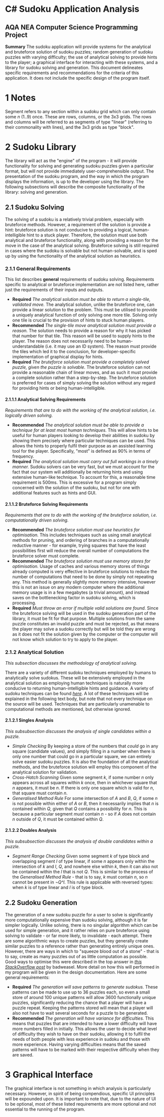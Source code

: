 # C# Sudoku Application Analysis
## AQA NEA Computer Science Programming Project

**Summary** The sudoku application will provide systems for the analytical and bruteforce solution of sudoku puzzles; random generation of sudoku puzzles with varying difficulty; the use of analytical solving to provide hints to the player; a graphical interface for interacting with these systems, and a library for sudoku solving and generation. This document delineates specific requirements and recommendations for the criteria of this application. It does not include the specific design of the program itself.

# 1 Notes

Segment refers to any section within a sudoku grid which can only contain some *n* (1..9) once. These are rows, columns, or the 3x3 grids. The rows and columns will be referred to as segments of type "linear" (referring to their commonality with lines), and the 3x3 grids as type "block".

# 2 Sudoku Library

The library will act as the "engine" of the program - it will provide functionality for solving and generating sudoku puzzles given a particular format, but will not provide immediately user-comprehensible output. The presentation of the sudoku program, and the way in which the program displays the information, is up to the developer using the library. The following subsections will describe the composite functionality of the library: solving and generation. 

## 2.1 Sudoku Solving

The solving of a sudoku is a relatively trivial problem, especially with bruteforce methods. However, a requirement of the solution is provide a hint: bruteforce solution is not conducive to providing a logical, human-intelligible hint to a stuck player. Therefore, the solution must use both analytical and bruteforce functionality, along with providing a reason for the move in the case of the analytical solving. Bruteforce solving is still required in cases where the sudoku is solvable but not human-solvable, and is sped up by using the functionality of the analytical solution as heuristics.

### 2.1.1 General Requirements

This list describes **general** requirements of sudoku solving. Requirements specific to analytical or bruteforce implementation are not listed here, rather just the requirements of their inputs and outputs.

- **Required** *The analytical solution must be able to return a single-tile, validated move.* The analytical solution, unlike the bruteforce one, can provide a linear solution to the problem. This must be utilised to provide a uniquely analytical function of only solving one more tile. Solving only one tile is crucial to the provision of hints to stuck human players.
- **Recommended** *The single-tile move analytical solution must provide a reason.* The solution needs to provide a reason for why it has picked that number for that tile. This reason will be used to supply hints to the player. The reason does not necessarily need to be human-understandable (i.e. it may use an ID system). The reason must provide the tiles which led it to the conclusion, for developer-specific implementation of graphical display for hints.
- **Required** *The bruteforce solution must provide a completely solved puzzle, given the puzzle is solvable.* The bruteforce solution can not provide a reasonable chain of linear moves, and as such it must provide a complete solution rather than a step-by-step. The bruteforce solution is preferred for cases of simply solving the solution without any regard for providing hints or being human-intelligible.

#### 2.1.1.1 Analytical Solving Requirements

*Requirements that are to do with the working of the analytical solution, i.e. logically driven solving.*

- **Recommended** *The analytical solution must be able to provide a technique for at least most human techniques.* This will allow hints to be useful for human players looking to develop their abilities in sudoku by showing them precisely where particular techniques can be used. This allows the hints to properly fulfil their purpose as an assisted learning tool for the player. Specifically, "most" is defined as 90% in terms of frequency.
- **Required** *The analytical solution must carry out full workings in a timely manner.* Sudoku solvers can be very fast, but we must account for the fact that our system will additionally be returning hints and using extensive human-like technique. To account for this, a reasonable time requirement is 500ms. This is excessive for a program simply concerned with the solution of the sudoku, but not for one with additional features such as hints and GUI.

#### 2.1.1.2 Bruteforce Solving Requirements
*Requirements that are to do with the working of the bruteforce solution, i.e. computationally driven solving.*

- **Recommended** *The bruteforce solution must use heuristics for optimisation.* This includes techniques such as using small analytical methods for pruning, and ordering of branches in a computationally reductive manner - for example, trying squares that have the least possibilities first will reduce the overall number of computations the bruteforce solver must complete. 
- **Recommended** *The bruteforce solution must use memory stores for optimisation.* Usage of caches and various memory stores of things already computed is very effective in bruteforce solutions to reduce the number of computations that need to be done by simply not repeating any. This method is generally slightly more memory intensive, however this is not an issue on any modern computer where the additional memory usage is in a few megabytes (a trivial amount), and instead saves on the bottlenecking factor in sudoku solving, which is processing.
- **Required** *Must throw an error if multiple valid solutions are found.* Since the bruteforce solving will be used in the sudoku generation part of the library, it must be fit for that purpose. Multiple solutions from the same puzzle constitutes an invalid puzzle and must be rejected, as that means the player may solve a sudoku correctly but will be told they are wrong as it does not fit the solution given by the computer or the computer will not know which solution to try to apply to the player.

### 2.1.2 Analytical Solution

*This subsection discusses the methodology of analytical solving.*

There are a variety of different sudoku techniques employed by humans to analytically solve sudokus. These will be extensively employed in the analytical solution as employing human techniques is naturally more conducive to returning human-intelligible hints and guidance. A variety of sudoku techniques can be found [*here*](https://www.stolaf.edu/people/hansonr/sudoku/explain.htm#:~:text=The%20Sudoku%20Assistant%20uses%20several,%2C%20almost%2Dlocked%20set%20analysis.). A lot of these techniques will be explained in the following text body, but note that not every technique on the source will be used. Techniques that are particularly unamenable to computational methods are mentioned, but otherwise ignored.

#### 2.1.2.1 Singles Analysis

*This subsubsection discusses the analysis of single candidates within a puzzle.*

- *Simple Checking* By keeping a store of the numbers that *could* go in any square (candidate values), and simply filling in a number when there is only one number that could go in a particular square, we can entirely solve easier sudoku puzzles. It is also the foundation of all the analytical methods, and the bruteforce solution will employ this component of the analytical solution for validation.
- *Cross-Hatch Scanning* Given some segment *k*, if some number *n* only appears across all squares within *k* once, then in whichever square that *n* appears, it must be *n*. If there is only one square which is valid for *n*, that square must contain *n*.
- *Generalised Method Rule* For some intersection of *A* and *B*, *Q*, if some *n* is not possible within either of *A* or *B*, then it necessarily implies that *n* is contained within *Q*, given that *Q* contains a possibility for *n*. This is because a particular segment *must* contain *n* - so if *A* does not contain *n* outside of *Q*, it must be contained within *Q*. 

#### 2.1.2.2 Doubles Analysis

*This subsubsection discusses the analysis of double candidates within a puzzle.*

- *Segment Range Checking* Given some segment *k* of type block and overlapping segment *l* of type linear, if some *n* appears only within the intersection of *k* and *l*, *Q*, and nowhere else within *k*, then it can also not be contained within the *l* that is not *Q*. This is similar to the process of the *Generalised Method Rule* - that is to say, *k* must contain *n*, so *n* cannot be present in *¬Q^l*. This rule is applicable with reversed types: when *k* is of type linear and *l* is of type block.  

## 2.2 Sudoku Generation

The generation of a new sudoku puzzle for a user to solve is significantly more computationally expensive than sudoku solving, although it is far simpler logically. Unlike solving, there is no singular algorithm which can be used for simple generation, and it rather relies on pure bruteforce using solving to validate - or far more likely, to invalidate - each attempt. There are some algorithmic ways to create puzzles, but they generally create similar puzzles to a reference rather than generating entirely unique ones. However, there are ways in which to "squeeze blood out of a stone" - that is to say, create as many puzzles out of as little computation as possible. Good ways to optimise this were described in the top answer in [*this StackOverflow post*](https://gamedev.stackexchange.com/questions/56149/how-can-i-generate-sudoku-puzzles) by badweasel. More detail on how this will performed in my program will be given in the design documentation. Here are some general requirements:

- **Required** *The generation will save patterns to generate sudokus.* These patterns can be made to use up to 36 puzzles each, so even a small store of around 100 unique patterns will allow 3600 functionally unique puzzles, significantly reducing the chance that a player will have a puzzle repeat. Keeping the patterns stored will mean that a player will also not have to wait several seconds for a puzzle to be generated.
- **Recommended** *The generation will have variance for difficulties.* This means that puzzles that are intended to have a lower difficulty will have more numbers filled in initially. This allows the user to decide what level of difficulty they wish to have on their sudoku, allowing it to fulfil the needs of both people with less experience in sudoku and those with more experience. Having varying difficulties means that the saved patterns will have to be marked with their respective difficulty when they are saved.

# 3 Graphical Interface

The graphical interface is not something in which analysis is particularly necessary. However, in spirit of being compendious, specific UI principles will be expounded upon. It is important to note that, due to the nature of UI to be optional, most of these listed requirements are more optional and not essential to the running of the program.



